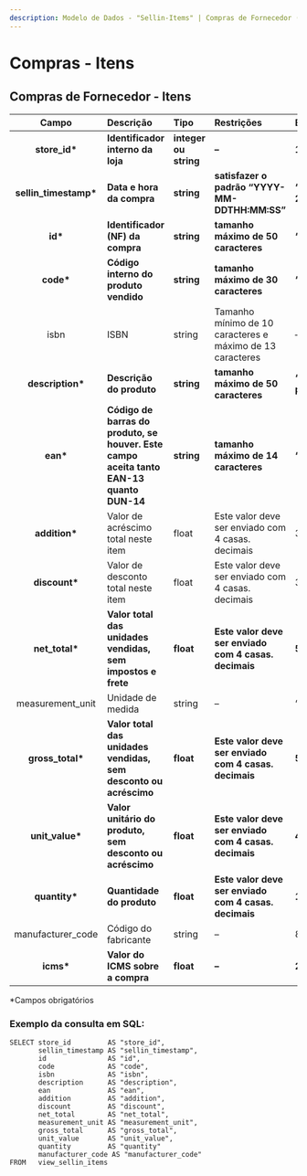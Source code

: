 ```yaml
---
description: Modelo de Dados - "Sellin-Items" | Compras de Fornecedor (Itens)
---
```


# Compras - Itens

## Compras de Fornecedor - Itens    <a id="sellin---itens"></a>

| Campo | Descrição | Tipo | Restrições | Exemplo |
| :---: | :--- | :--- | :--- | :--- |
| **store\_id\*** | **Identificador interno da loja** | **integer ou string** | **–** | **1** |
| **sellin\_timestamp\*** | **Data e hora da compra** | **string** | **satisfazer o padrão “YYYY-MM-DDTHH:MM:SS”** | **“2017-08-20T14:55:08”** |
| **id\*** | **Identificador \(NF\) da compra** | **string** | **tamanho máximo de 50 caracteres** | **“RCNTH345987”** |
| **code\*** | **Código interno do produto vendido** | **string** | **tamanho máximo de 30 caracteres** | **“COCA300”** |
| isbn | ISBN | string | Tamanho mínimo de 10 caracteres e máximo de 13 caracteres | – |
| **description\*** | **Descrição do produto** | **string** | **tamanho máximo de 50 caracteres** | **“Castanha portuguesa”** |
| **ean\*** | **Código de barras do produto, se houver. Este campo aceita tanto EAN-13 quanto DUN-14** | **string** | **tamanho máximo de 14 caracteres** | **“7891149201006”** |
| **addition\*** | Valor de acréscimo total neste item | float | Este valor deve ser enviado com 4 casas. decimais | 34.5698 |
| **discount\*** | Valor de desconto total neste item | float | Este valor deve ser enviado com 4 casas. decimais | 34.5698 |
| **net\_total\*** | **Valor total das unidades vendidas, sem impostos e frete** | **float** | **Este valor deve ser enviado com 4 casas. decimais** | **56.9805** |
| measurement\_unit | Unidade de medida | string | – | “UN” |
| **gross\_total\*** | **Valor total das unidades vendidas, sem desconto ou acréscimo** | **float** | **Este valor deve ser enviado com 4 casas. decimais** | **56.9800** |
| **unit\_value\*** | **Valor unitário do produto, sem desconto ou acréscimo** | **float** | **Este valor deve ser enviado com 4 casas. decimais** | **45.9800** |
| **quantity\*** | **Quantidade do produto** | **float** | **Este valor deve ser enviado com 4 casas. decimais** | **1.0000** |
| manufacturer\_code | Código do fabricante | string | – | 8928329 |
| **icms\*** | **Valor do ICMS sobre a compra** | **float** | **–** | **2.9000** |

\*Campos obrigatórios

### Exemplo da consulta em SQL:

```text
SELECT store_id         AS "store_id", 
       sellin_timestamp AS "sellin_timestamp", 
       id               AS "id", 
       code             AS "code", 
       isbn             AS "isbn", 
       description      AS "description", 
       ean              AS "ean", 
       addition         AS "addition", 
       discount         AS "discount", 
       net_total        AS "net_total", 
       measurement_unit AS "measurement_unit", 
       gross_total      AS "gross_total", 
       unit_value       AS "unit_value", 
       quantity         AS "quantity"
       manufacturer_code AS "manufacturer_code"   
FROM   view_sellin_items
```

